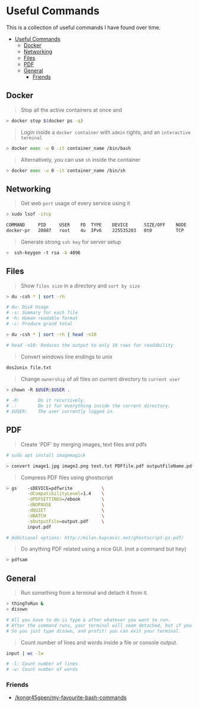 # Useful Commands

This is a collection of useful commands I have found over time.

- [Useful Commands](#useful-commands)
  - [Docker](#docker)
  - [Networking](#networking)
  - [Files](#files)
  - [PDF](#pdf)
  - [General](#general)
    - [Friends](#friends)

## Docker

> Stop all the active containers at once and

```bash
> docker stop $(docker ps -q)
```

> Login inside a `docker container` with `admin` rights, and an `interactive terminal`

``` bash
> docker exec -u 0 -it container_name /bin/bash
```

> Alternatively, you can use `sh` inside the container

``` bash
> docker exec -u 0 -it container_name /bin/sh
```

## Networking

> Get web `port` usage of every service using it

``` bash
> sudo lsof -itcp

COMMAND     PID     USER    FD  TYPE    DEVICE      SIZE/OFF    NODE    NAME
docker-pr   20887   root    4u  IPv6    225535203   0t0         TCP     *:1883 (LISTEN)
```

> Generate strong `ssh key` for server setup

```bash
>  ssh-keygen -t rsa -b 4096
```

## Files

> Show `files size` in a directory and `sort by size`

```bash
> du -csh * | sort -rh

# du: Disk Usage
# -s: Summary for each file
# -h: Human readable format
# -c: Produce grand total

> du -csh * | sort -rh | head -n10

# head -n10: Reduces the output to only 10 rows for readability
```

> Convert windows line endings to unix

```bash
dos2unix file.txt
```

> Change `ownership` of all files on current directory to `current user`

```bash
> chown -R $USER:$USER .

# -R:		Do it recursively.
# .:		Do it for everything inside the current directory.
# $USER:	The user currently logged in.
```

## PDF

> Create 'PDF' by merging images, text files and pdfs

```bash
# sudo apt install imagemagick

> convert image1.jpg image2.png text.txt PDFfile.pdf outputFileName.pdf
```

> Compress PDF files using ghostscript

```bash
> gs    -sDEVICE=pdfwrite           \
        -dCompatibilityLevel=1.4    \
        -dPDFSETTINGS=/ebook        \
        -dNOPAUSE                   \
        -dQUIET                     \
        -dBATCH                     \
        -sOutputFile=output.pdf     \
        input.pdf

# Additional options: http://milan.kupcevic.net/ghostscript-ps-pdf/
```

> Do anything PDF related using a nice GUI. (not a command but hey)

```bash
> pdfsam
```

## General

> Run something from a terminal and detach it from it.

```bash
> thingToRun &
> disown

# All you have to do is type & after whatever you want to run.
# After the command runs, your terminal will seem detached, but if you exit, your application will be killed.
# So you just type disown, and profit! you can exit your terminal.
```

> Count number of lines and words inside a file or console output.

```bash
input | wc -lw

# -l: Count number of lines
# -w: Count number of words
```

### Friends
- [/kongr45gpen/my-favourite-bash-commands](https://github.com/kongr45gpen/my-favourite-bash-commands)
